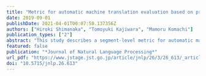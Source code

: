 ```yaml
---
title: "Metric for automatic machine translation evaluation based on pre-trained sentence embeddings"
date: 2019-09-01
publishDate: 2021-04-01T00:07:50.137356Z
authors: ["Hiroki Shimanaka", "Tomoyuki Kajiwara", "Mamoru Komachi"]
publication_types: ["2"]
abstract: "This study describes a segment-level metric for automatic machine translation evaluation (MTE). Although various MTE metrics have been proposed, most MTE metrics, including the current de facto standard BLEU, can handle only limited information for segment-level MTE. Therefore, we propose an MTE metric using pre-trained sentence embeddings in order to evaluate MT translation considering global information. In our proposed method, we obtain sentence embeddings of MT translation and reference translation using a sentence encoder pre-trained on a large corpus. Then, we estimate the translation quality by a regression model based on sentence embeddings of MT translation and reference translation as input. Our metric achieved state-of-the-art performance in segment-level metrics tasks for all to-English language pairs on the WMT dataset with human evaluation score."
featured: false
publication: "*Journal of Natural Language Processing*"
url_pdf: "https://www.jstage.jst.go.jp/article/jnlp/26/3/26_613/_article/-char/ja/"
doi: "10.5715/jnlp.26.613"
---
```


